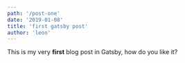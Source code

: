 ```yaml
---
path: '/post-one'
date: '2019-01-08'
title: 'first gatsby post'
author: 'leon'
---
```


This is my very **first** blog post in Gatsby, how do you like it?
